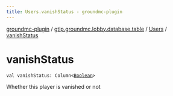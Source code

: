 ```yaml
---
title: Users.vanishStatus - groundmc-plugin
---
```


[groundmc-plugin](../../index.html) / [gtlp.groundmc.lobby.database.table](../index.html) / [Users](index.html) / [vanishStatus](.)

# vanishStatus

`val vanishStatus: Column<`[`Boolean`](https://kotlinlang.org/api/latest/jvm/stdlib/kotlin/-boolean/index.html)`>`

Whether this player is vanished or not

